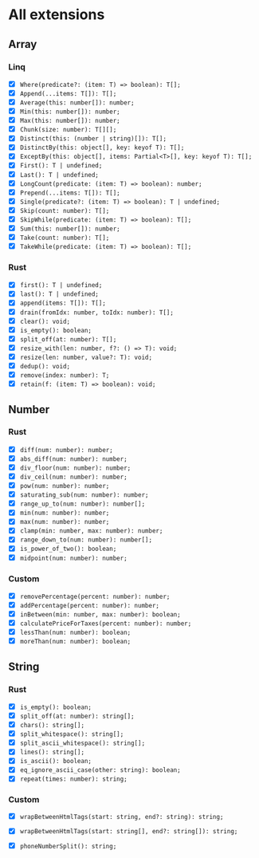 # All extensions

## Array

### Linq

- [x] `Where(predicate?: (item: T) => boolean): T[];`
- [x] `Append(...items: T[]): T[];`
- [x] `Average(this: number[]): number;`
- [x] `Min(this: number[]): number;`
- [x] `Max(this: number[]): number;`
- [x] `Chunk(size: number): T[][];`
- [x] `Distinct(this: (number | string)[]): T[];`
- [x] `DistinctBy(this: object[], key: keyof T): T[];`
- [x] `ExceptBy(this: object[], items: Partial<T>[], key: keyof T): T[];`
- [x] `First(): T | undefined;`
- [x] `Last(): T | undefined;`
- [x] `LongCount(predicate: (item: T) => boolean): number;`
- [x] `Prepend(...items: T[]): T[];`
- [x] `Single(predicate?: (item: T) => boolean): T | undefined;`
- [x] `Skip(count: number): T[];`
- [x] `SkipWhile(predicate: (item: T) => boolean): T[];`
- [x] `Sum(this: number[]): number;`
- [x] `Take(count: number): T[];`
- [x] `TakeWhile(predicate: (item: T) => boolean): T[];`

### Rust

- [x] `first(): T | undefined;`
- [x] `last(): T | undefined;`
- [x] `append(items: T[]): T[];`
- [x] `drain(fromIdx: number, toIdx: number): T[];`
- [x] `clear(): void;`
- [x] `is_empty(): boolean;`
- [x] `split_off(at: number): T[];`
- [x] `resize_with(len: number, f?: () => T): void;`
- [x] `resize(len: number, value?: T): void;`
- [x] `dedup(): void;`
- [x] `remove(index: number): T;`
- [x] `retain(f: (item: T) => boolean): void;`

## Number

### Rust

- [x] `diff(num: number): number;`
- [x] `abs_diff(num: number): number;`
- [x] `div_floor(num: number): number;`
- [x] `div_ceil(num: number): number;`
- [x] `pow(num: number): number;`
- [x] `saturating_sub(num: number): number;`
- [x] `range_up_to(num: number): number[];`
- [x] `min(num: number): number;`
- [x] `max(num: number): number;`
- [x] `clamp(min: number, max: number): number;`
- [x] `range_down_to(num: number): number[];`
- [x] `is_power_of_two(): boolean;`
- [x] `midpoint(num: number): number;`

### Custom

- [x] `removePercentage(percent: number): number;`
- [x] `addPercentage(percent: number): number;`
- [x] `inBetween(min: number, max: number): boolean;`
- [x] `calculatePriceForTaxes(percent: number): number;`
- [x] `lessThan(num: number): boolean;`
- [x] `moreThan(num: number): boolean;`

## String

### Rust

- [x] `is_empty(): boolean;`
- [x] `split_off(at: number): string[];`
- [x] `chars(): string[];`
- [x] `split_whitespace(): string[];`
- [x] `split_ascii_whitespace(): string[];`
- [x] `lines(): string[];`
- [x] `is_ascii(): boolean;`
- [x] `eq_ignore_ascii_case(other: string): boolean;`
- [x] `repeat(times: number): string;`

### Custom

- [x] `wrapBetweenHtmlTags(start: string, end?: string): string;`
- [x] `wrapBetweenHtmlTags(start: string[], end?: string[]): string;`
- [x] `phoneNumberSplit(): string;`

